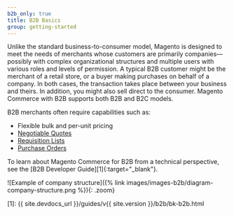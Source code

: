 ```yaml
---
b2b_only: true
title: B2B Basics
group: getting-started
---
```


Unlike the standard business-to-consumer model, Magento is designed to meet the needs of merchants whose customers are primarily companies—possibly with complex organizational structures and multiple users with various roles and levels of permission. A typical B2B customer might be the merchant of a retail store, or a buyer making purchases on behalf of a company. In both cases, the transaction takes place between your business and theirs. In addition, you might also sell direct to the consumer. Magento Commerce with B2B supports both B2B and B2C models.

B2B merchants often require capabilities such as:

- Flexible bulk and per-unit pricing
- [Negotiable Quotes](https://docs.magento.com/user-guide/sales/quotes.html)
- [Requisition Lists](https://docs.magento.com/user-guide/configuration/customers/requisition-lists.html)
- [Purchase Orders](https://docs.magento.com/user-guide/configuration/general/b2b-features.html)

To learn about Magento Commerce for B2B from a technical perspective, see the [B2B Developer Guide][1]{:target="_blank"}.

![Example of company structure]({% link images/images-b2b/diagram-company-structure.png %}){: .zoom}

[1]: {{ site.devdocs_url }}/guides/v{{ site.version }}/b2b/bk-b2b.html
